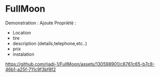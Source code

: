 # FullMoon
Demonstration :
Ajoute Propriètè :
  + Location
  + tire
  + description (details,telephone,etc..)
  + prix
  + instalation

https://github.com/riadi-1/FullMoon/assets/130598901/c8761c65-b7c8-46b1-a25f-711c9f3bf8f2


